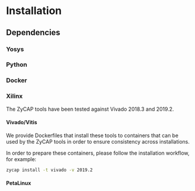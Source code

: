 # Installation

## Dependencies

### Yosys

### Python

### Docker

### Xilinx

The ZyCAP tools have been tested against Vivado 2018.3 and 2019.2.

#### Vivado/Vitis

We provide Dockerfiles that install these tools to containers that can be used by the ZyCAP tools in order to ensure consistency across installations.

In order to prepare these containers, please follow the installation workflow, for example:

```bash
zycap install -t vivado -v 2019.2
```

#### PetaLinux
